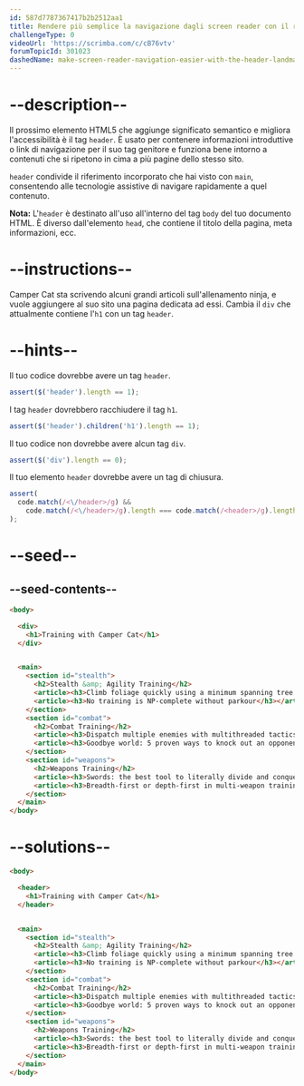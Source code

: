 ```yaml
---
id: 587d7787367417b2b2512aa1
title: Rendere più semplice la navigazione dagli screen reader con il riferimento all'header
challengeType: 0
videoUrl: 'https://scrimba.com/c/cB76vtv'
forumTopicId: 301023
dashedName: make-screen-reader-navigation-easier-with-the-header-landmark
---
```


# --description--

Il prossimo elemento HTML5 che aggiunge significato semantico e migliora l'accessibilità è il tag `header`. È usato per contenere informazioni introduttive o link di navigazione per il suo tag genitore e funziona bene intorno a contenuti che si ripetono in cima a più pagine dello stesso sito.

`header` condivide il riferimento incorporato che hai visto con `main`, consentendo alle tecnologie assistive di navigare rapidamente a quel contenuto.

**Nota:** L'`header` è destinato all'uso all'interno del tag `body` del tuo documento HTML. È diverso dall'elemento `head`, che contiene il titolo della pagina, meta informazioni, ecc.

# --instructions--

Camper Cat sta scrivendo alcuni grandi articoli sull'allenamento ninja, e vuole aggiungere al suo sito una pagina dedicata ad essi. Cambia il `div` che attualmente contiene l'`h1` con un tag `header`.

# --hints--

Il tuo codice dovrebbe avere un tag `header`.

```js
assert($('header').length == 1);
```

I tag `header` dovrebbero racchiudere il tag `h1`.

```js
assert($('header').children('h1').length == 1);
```

Il tuo codice non dovrebbe avere alcun tag `div`.

```js
assert($('div').length == 0);
```

Il tuo elemento `header` dovrebbe avere un tag di chiusura.

```js
assert(
  code.match(/<\/header>/g) &&
    code.match(/<\/header>/g).length === code.match(/<header>/g).length
);
```

# --seed--

## --seed-contents--

```html
<body>

  <div>
    <h1>Training with Camper Cat</h1>
  </div>


  <main>
    <section id="stealth">
      <h2>Stealth &amp; Agility Training</h2>
      <article><h3>Climb foliage quickly using a minimum spanning tree approach</h3></article>
      <article><h3>No training is NP-complete without parkour</h3></article>
    </section>
    <section id="combat">
      <h2>Combat Training</h2>
      <article><h3>Dispatch multiple enemies with multithreaded tactics</h3></article>
      <article><h3>Goodbye world: 5 proven ways to knock out an opponent</h3></article>
    </section>
    <section id="weapons">
      <h2>Weapons Training</h2>
      <article><h3>Swords: the best tool to literally divide and conquer</h3></article>
      <article><h3>Breadth-first or depth-first in multi-weapon training?</h3></article>
    </section>
  </main>
</body>
```

# --solutions--

```html
<body>

  <header>
    <h1>Training with Camper Cat</h1>
  </header>


  <main>
    <section id="stealth">
      <h2>Stealth &amp; Agility Training</h2>
      <article><h3>Climb foliage quickly using a minimum spanning tree approach</h3></article>
      <article><h3>No training is NP-complete without parkour</h3></article>
    </section>
    <section id="combat">
      <h2>Combat Training</h2>
      <article><h3>Dispatch multiple enemies with multithreaded tactics</h3></article>
      <article><h3>Goodbye world: 5 proven ways to knock out an opponent</h3></article>
    </section>
    <section id="weapons">
      <h2>Weapons Training</h2>
      <article><h3>Swords: the best tool to literally divide and conquer</h3></article>
      <article><h3>Breadth-first or depth-first in multi-weapon training?</h3></article>
    </section>
  </main>
</body>
```
